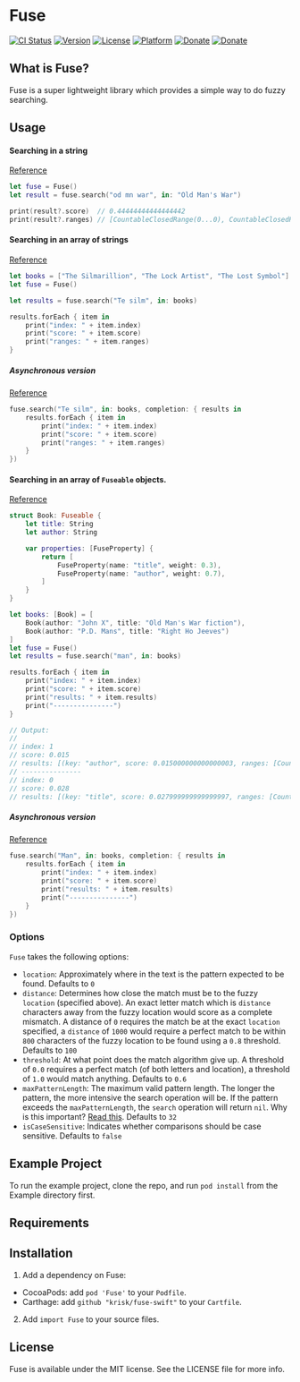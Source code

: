 # Fuse

[![CI Status](http://img.shields.io/travis/krisk/fuse-swift.svg?style=flat)](https://travis-ci.org/krisk/fuse-swift)
[![Version](https://img.shields.io/cocoapods/v/Fuse.svg?style=flat)](http://cocoapods.org/pods/Fuse)
[![License](https://img.shields.io/cocoapods/l/Fuse.svg?style=flat)](http://cocoapods.org/pods/Fuse)
[![Platform](https://img.shields.io/cocoapods/p/Fuse.svg?style=flat)](http://cocoapods.org/pods/Fuse)
[![Donate](https://img.shields.io/badge/Donate-PayPal-red.svg)](https://www.paypal.me/kirorisk)
[![Donate](https://img.shields.io/badge/patreon-donate-red.svg)](https://www.patreon.com/fusejs)

## What is Fuse?

Fuse is a super lightweight library which provides a simple way to do fuzzy searching.

<!-- ![Demo](https://s17.postimg.org/47a90nmvj/bitap-search-demo.gif) -->

## Usage

#### Searching in a string

[Reference](Fuse/Classes/Fuse.swift#L265)

```swift
let fuse = Fuse()
let result = fuse.search("od mn war", in: "Old Man's War")

print(result?.score)  // 0.44444444444444442
print(result?.ranges) // [CountableClosedRange(0...0), CountableClosedRange(2...6), CountableClosedRange(9...12)]
```

#### Searching in an array of strings

[Reference](Fuse/Classes/Fuse.swift#L275)

```swift
let books = ["The Silmarillion", "The Lock Artist", "The Lost Symbol"]
let fuse = Fuse()

let results = fuse.search("Te silm", in: books)

results.forEach { item in
    print("index: " + item.index)
    print("score: " + item.score)
    print("ranges: " + item.ranges)
}
```

##### Asynchronous version

[Reference](Fuse/Classes/Fuse.swift#L296)

```swift
fuse.search("Te silm", in: books, completion: { results in
    results.forEach { item in
        print("index: " + item.index)
        print("score: " + item.score)
        print("ranges: " + item.ranges)
    }
})
```

#### Searching in an array of `Fuseable` objects.

[Reference](Fuse/Classes/Fuse.swift#L360)

```swift
struct Book: Fuseable {
    let title: String
    let author: String

    var properties: [FuseProperty] {
        return [
            FuseProperty(name: "title", weight: 0.3),
            FuseProperty(name: "author", weight: 0.7),
        ]
    }
}

let books: [Book] = [
    Book(author: "John X", title: "Old Man's War fiction"),
    Book(author: "P.D. Mans", title: "Right Ho Jeeves")
]
let fuse = Fuse()
let results = fuse.search("man", in: books)

results.forEach { item in
    print("index: " + item.index)
    print("score: " + item.score)
    print("results: " + item.results)
    print("---------------")
}

// Output:
//
// index: 1
// score: 0.015
// results: [(key: "author", score: 0.015000000000000003, ranges: [CountableClosedRange(5...7)])]
// ---------------
// index: 0
// score: 0.028
// results: [(key: "title", score: 0.027999999999999997, ranges: [CountableClosedRange(4...6)])]
```

##### Asynchronous version

[Reference](Fuse/Classes/Fuse.swift#L447)

```swift
fuse.search("Man", in: books, completion: { results in
    results.forEach { item in
        print("index: " + item.index)
        print("score: " + item.score)
        print("results: " + item.results)
        print("---------------")
    }
})
```

### Options

`Fuse` takes the following options:

- `location`: Approximately where in the text is the pattern expected to be found. Defaults to `0`
- `distance`: Determines how close the match must be to the fuzzy `location` (specified above). An exact letter match which is `distance` characters away from the fuzzy location would score as a complete mismatch. A distance of `0` requires the match be at the exact `location` specified, a `distance` of `1000` would require a perfect match to be within `800` characters of the fuzzy location to be found using a `0.8` threshold. Defaults to `100`
- `threshold`: At what point does the match algorithm give up. A threshold of `0.0` requires a perfect match (of both letters and location), a threshold of `1.0` would match anything. Defaults to `0.6`
- `maxPatternLength`: The maximum valid pattern length. The longer the pattern, the more intensive the search operation will be. If the pattern exceeds the `maxPatternLength`, the `search` operation will return `nil`. Why is this important? [Read this](https://en.wikipedia.org/wiki/Word_(computer_architecture)#Word_size_choice). Defaults to `32`
- `isCaseSensitive`: Indicates whether comparisons should be case sensitive. Defaults to `false`

## Example Project

To run the example project, clone the repo, and run `pod install` from the Example directory first.

## Requirements

## Installation

1. Add a dependency on Fuse:
- CocoaPods: add `pod 'Fuse'` to your `Podfile`. 
- Carthage: add `github "krisk/fuse-swift"` to your `Cartfile`.

2. Add `import Fuse` to your source files.

## License

Fuse is available under the MIT license. See the LICENSE file for more info.
